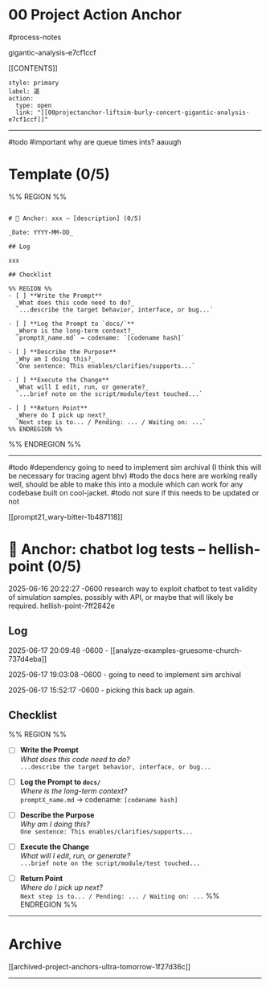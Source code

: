 # 00 Project Action Anchor

#process-notes

gigantic-analysis-e7cf1ccf

[[CONTENTS]]

```meta-bind-button
style: primary
label: 道 
action:
  type: open
  link: "[[00projectanchor-liftsim-burly-concert-gigantic-analysis-e7cf1ccf]]"
```


***

#todo #important why are queue times ints? aauugh


# Template (0/5)

%% REGION %% 
```copyme

# 🧠 Anchor: xxx – [description] (0/5)

_Date: YYYY-MM-DD_

## Log 

xxx 

## Checklist

%% REGION %% 
- [ ] **Write the Prompt**  
  _What does this code need to do?_  
  `...describe the target behavior, interface, or bug...`

- [ ] **Log the Prompt to `docs/`**  
  _Where is the long-term context?_  
  `promptX_name.md` → codename: `[codename hash]`

- [ ] **Describe the Purpose**  
  _Why am I doing this?_  
  `One sentence: This enables/clarifies/supports...`

- [ ] **Execute the Change**  
  _What will I edit, run, or generate?_  
  `...brief note on the script/module/test touched...`

- [ ] **Return Point**  
  _Where do I pick up next?_  
  `Next step is to... / Pending: ... / Waiting on: ...`
%% ENDREGION %%

```
%% ENDREGION %%


*** 

#todo #dependency going to need to implement sim archival (I think this will be necessary for tracing agent bhv)
#todo the docs here are working really well, should be able to make this into a module which can work for any codebase built on cool-jacket. 
#todo not sure if this needs to be updated or not 

[[prompt21_wary-bitter-1b487118]]



# 🧠 Anchor: chatbot log tests – hellish-point (0/5)

2025-06-16 20:22:27 -0600
research way to exploit chatbot to test validity of simulation samples. possibly with API, or maybe that will likely be required. 
hellish-point-7ff2842e

## Log 

2025-06-17 20:09:48 -0600 - [[analyze-examples-gruesome-church-737d4eba]]


2025-06-17 19:03:08 -0600 - going to need to implement sim archival 

2025-06-17 15:52:17 -0600 - picking this back up again. 

## Checklist

%% REGION %% 
- [ ] **Write the Prompt**  
  _What does this code need to do?_  
  `...describe the target behavior, interface, or bug...`

- [ ] **Log the Prompt to `docs/`**  
  _Where is the long-term context?_  
  `promptX_name.md` → codename: `[codename hash]`

- [ ] **Describe the Purpose**  
  _Why am I doing this?_  
  `One sentence: This enables/clarifies/supports...`

- [ ] **Execute the Change**  
  _What will I edit, run, or generate?_  
  `...brief note on the script/module/test touched...`

- [ ] **Return Point**  
  _Where do I pick up next?_  
  `Next step is to... / Pending: ... / Waiting on: ...`
%% ENDREGION %%



*** 
# Archive
[[archived-project-anchors-ultra-tomorrow-1f27d36c]]

*** 
